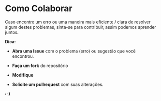 # Como Colaborar

Caso encontre um erro ou uma maneira mais eficiente / clara de resolver algum destes problemas, sinta-se para contribuir,
assim podemos aprender juntos. 


**Dica:**

  - **Abra uma Issue** com o problema (erro) ou sugestão que você encontrou.
  
  - **Faça um fork** do repositório
  
  - **Modifique** 
  
  - **Solicite um pullrequest** com suas alterações.
  

**:-)**
